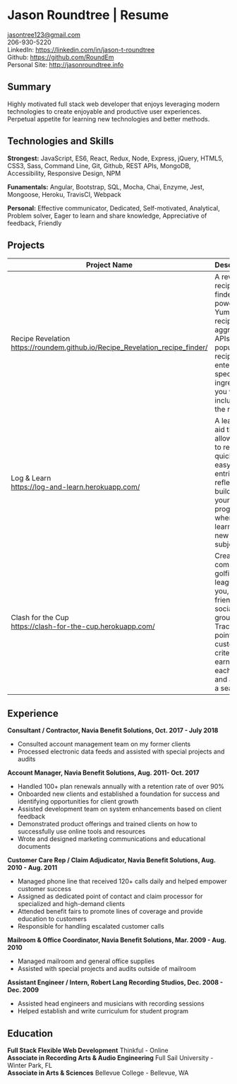 # Jason Roundtree | Resume
jasontree123@gmail.com  
206-930-5220  
LinkedIn:  https://linkedin.com/in/jason-t-roundtree  
Github:  https://github.com/RoundEm  
Personal Site:  http://jasonroundtree.info

## Summary

Highly motivated full stack web developer that enjoys leveraging modern technologies to create enjoyable and productive user experiences. Perpetual appetite for learning new technologies and better methods.

## Technologies and Skills

__Strongest:__  JavaScript, ES6, React, Redux, Node, Express, jQuery, HTML5, CSS3, Sass, Command Line, Git, Github, REST APIs, MongoDB, Accessibility, Responsive Design, NPM  

__Funamentals:__  Angular, Bootstrap, SQL, Mocha, Chai, Enzyme, Jest, Mongoose, Heroku, TravisCI, Webpack  

__Personal:__  Effective communicator, Dedicated, Self-motivated, Analytical, Problem solver, Eager to learn and share knowledge, Appreciative of feedback, Friendly

## Projects

Project Name | Description | Built With
-------------|-------------|-----------
Recipe Revelation <br /> https://roundem.github.io/Recipe_Revelation_recipe_finder/ | A reverse recipe finder powered by Yummly’s recipe aggregator APIs. Find popular recipes by entering specific ingredients you want included in the results. | JavaScript, jQuery, HTML, CSS, AJAX, External API
Log & Learn <br /> https://log-and-learn.herokuapp.com/ | A learning aid that allows you to record quick and easy log entries to reflect and build upon your progress when learning a new subject. | JavaScript, jQuery, HTML, CSS, Node/Express, AJAX, RESTful API, Mocha, Chai
Clash for the Cup <br /> https://clash-for-the-cup.herokuapp.com/ | Create competitive golfing leagues for you, your friends and social groups. Track points for custom criteria earned in each round and across a season. | JavaScript, React, Node/Express, HTML, CSS, Styled Components, AJAX, RESTful API, Enzyme, Jest, Mocha, Chai

## Experience

__Consultant / Contractor, Navia Benefit Solutions, Oct. 2017 - July 2018__
* Consulted account management team on my former clients 
* Processed electronic data feeds and assisted with special projects and audits

__Account Manager, Navia Benefit Solutions, Aug. 2011- Oct. 2017__
* Handled 100+ plan renewals annually with a retention rate of over 90%
* Onboarded new clients and established a foundation for success and identifying opportunities for client growth
* Assisted development team on system enhancements based on client feedback  
* Demonstrated product offerings and trained clients on how to successfully use online tools and resources 
* Wrote and designed marketing communications and educational documents

__Customer Care Rep / Claim Adjudicator, Navia Benefit Solutions, Aug. 2010 - Aug. 2011__
* Managed phone line that received 120+ calls daily and helped empower customer success 
* Assigned as dedicated point of contact and claim processor for specialized and high-demand clients
* Attended benefit fairs to promote lines of coverage and provide education to customers
* Responsible for handling escalated customer calls

__Mailroom & Office Coordinator, Navia Benefit Solutions, Mar. 2009 - Aug. 2010__
* Managed mailroom and general office supplies
* Assisted with special projects and audits outside of mailroom

__Assistant Engineer / Intern, Robert Lang Recording Studios, Dec. 2008 - Dec. 2009__
* Assisted head engineers and musicians with recording sessions
* Helped establish and write curriculum for student program

## Education

__Full Stack Flexible Web Development__ Thinkful - Online  
__Associate in Recording Arts & Audio Engineering__ Full Sail University - Winter Park, FL  
__Associate in Arts & Sciences__ Bellevue College - Bellevue, WA
